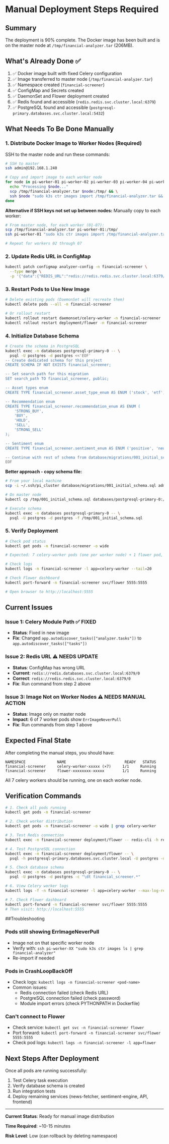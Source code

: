 # Manual Deployment Steps Required

## Summary

The deployment is 90% complete. The Docker image has been built and is on the master node at `/tmp/financial-analyzer.tar` (206MB).

## What's Already Done ✅

1. ✅ Docker image built with fixed Celery configuration
2. ✅ Image transferred to master node (`/tmp/financial-analyzer.tar`)
3. ✅ Namespace created (`financial-screener`)
4. ✅ ConfigMap and Secrets created
5. ✅ DaemonSet and Flower deployment created
6. ✅ Redis found and accessible (`redis.redis.svc.cluster.local:6379`)
7. ✅ PostgreSQL found and accessible (`postgresql-primary.databases.svc.cluster.local:5432`)

## What Needs To Be Done Manually

### 1. Distribute Docker Image to Worker Nodes (Required)

SSH to the master node and run these commands:

```bash
# SSH to master
ssh admin@192.168.1.240

# Copy and import image to each worker node
for node in pi-worker-01 pi-worker-02 pi-worker-03 pi-worker-04 pi-worker-05 pi-worker-06 pi-worker-07; do
  echo "Processing $node..."
  scp /tmp/financial-analyzer.tar $node:/tmp/ && \
  ssh $node "sudo k3s ctr images import /tmp/financial-analyzer.tar && sudo rm /tmp/financial-analyzer.tar"
done
```

**Alternative if SSH keys not set up between nodes:**
Manually copy to each worker:
```bash
# From master node, for each worker (01-07):
scp /tmp/financial-analyzer.tar pi-worker-01:/tmp/
ssh pi-worker-01 "sudo k3s ctr images import /tmp/financial-analyzer.tar"

# Repeat for workers 02 through 07
```

### 2. Update Redis URL in ConfigMap

```bash
kubectl patch configmap analyzer-config -n financial-screener \
  --type merge \
  -p '{"data":{"REDIS_URL":"redis://redis.redis.svc.cluster.local:6379/0"}}'
```

### 3. Restart Pods to Use New Image

```bash
# Delete existing pods (DaemonSet will recreate them)
kubectl delete pods --all -n financial-screener

# Or rollout restart
kubectl rollout restart daemonset/celery-worker -n financial-screener
kubectl rollout restart deployment/flower -n financial-screener
```

### 4. Initialize Database Schema

```bash
# Create the schema in PostgreSQL
kubectl exec -n databases postgresql-primary-0 -- \
  psql -U postgres -d postgres <<'EOF'
-- Create dedicated schema for this project
CREATE SCHEMA IF NOT EXISTS financial_screener;

-- Set search path for this migration
SET search_path TO financial_screener, public;

-- Asset types enum
CREATE TYPE financial_screener.asset_type_enum AS ENUM ('stock', 'etf', 'bond');

-- Recommendation enum
CREATE TYPE financial_screener.recommendation_enum AS ENUM (
    'STRONG_BUY',
    'BUY',
    'HOLD',
    'SELL',
    'STRONG_SELL'
);

-- Sentiment enum
CREATE TYPE financial_screener.sentiment_enum AS ENUM ('positive', 'neutral', 'negative');

-- Continue with rest of schema from database/migrations/001_initial_schema.sql...
EOF
```

**Better approach - copy schema file:**
```bash
# From your local machine
scp -i ~/.ssh/pi_cluster database/migrations/001_initial_schema.sql admin@192.168.1.240:/tmp/

# On master node
kubectl cp /tmp/001_initial_schema.sql databases/postgresql-primary-0:/tmp/

# Execute schema
kubectl exec -n databases postgresql-primary-0 -- \
  psql -U postgres -d postgres -f /tmp/001_initial_schema.sql
```

### 5. Verify Deployment

```bash
# Check pod status
kubectl get pods -n financial-screener -o wide

# Expected: 7 celery-worker pods (one per worker node) + 1 flower pod, all Running

# Check logs
kubectl logs -n financial-screener -l app=celery-worker --tail=20

# Check Flower dashboard
kubectl port-forward -n financial-screener svc/flower 5555:5555

# Open browser to http://localhost:5555
```

## Current Issues

### Issue 1: Celery Module Path ✅ FIXED
- **Status**: Fixed in new image
- **Fix**: Changed `app.autodiscover_tasks(["analyzer.tasks"])` to `app.autodiscover_tasks(["tasks"])`

### Issue 2: Redis URL ⚠️ NEEDS UPDATE
- **Status**: ConfigMap has wrong URL
- **Current**: `redis://redis.databases.svc.cluster.local:6379/0`
- **Correct**: `redis://redis.redis.svc.cluster.local:6379/0`
- **Fix**: Run command from step 2 above

### Issue 3: Image Not on Worker Nodes ⚠️ NEEDS MANUAL ACTION
- **Status**: Image only on master node
- **Impact**: 6 of 7 worker pods show `ErrImageNeverPull`
- **Fix**: Run commands from step 1 above

## Expected Final State

After completing the manual steps, you should have:

```
NAMESPACE              NAME                          READY   STATUS
financial-screener     celery-worker-xxxxx (×7)     1/1     Running
financial-screener     flower-xxxxxxxx-xxxxx        1/1     Running
```

All 7 celery workers should be running, one on each worker node.

## Verification Commands

```bash
# 1. Check all pods running
kubectl get pods -n financial-screener

# 2. Check worker distribution
kubectl get pods -n financial-screener -o wide | grep celery-worker

# 3. Test Redis connection
kubectl exec -n financial-screener deployment/flower -- redis-cli -h redis.redis.svc.cluster.local ping

# 4. Test PostgreSQL connection
kubectl exec -n financial-screener deployment/flower -- \
  psql -h postgresql-primary.databases.svc.cluster.local -U postgres -d postgres -c "SELECT 1"

# 5. Check database schema
kubectl exec -n databases postgresql-primary-0 -- \
  psql -U postgres -d postgres -c "\dt financial_screener.*"

# 6. View Celery worker logs
kubectl logs -f -n financial-screener -l app=celery-worker --max-log-requests=1

# 7. Check Flower dashboard
kubectl port-forward -n financial-screener svc/flower 5555:5555
# Then visit: http://localhost:5555
```

##Troubleshooting

### Pods still showing ErrImageNeverPull
- Image not on that specific worker node
- Verify with: `ssh pi-worker-XX "sudo k3s ctr images ls | grep financial-analyzer"`
- Re-import if needed

### Pods in CrashLoopBackOff
- Check logs: `kubectl logs -n financial-screener <pod-name>`
- Common issues:
  - Redis connection failed (check Redis URL)
  - PostgreSQL connection failed (check password)
  - Module import errors (check PYTHONPATH in Dockerfile)

### Can't connect to Flower
- Check service: `kubectl get svc -n financial-screener flower`
- Port forward: `kubectl port-forward -n financial-screener svc/flower 5555:5555`
- Check pod logs: `kubectl logs -n financial-screener -l app=flower`

## Next Steps After Deployment

Once all pods are running successfully:

1. Test Celery task execution
2. Verify database schema is created
3. Run integration tests
4. Deploy remaining services (news-fetcher, sentiment-engine, API, frontend)

---

**Current Status**: Ready for manual image distribution

**Time Required**: ~10-15 minutes

**Risk Level**: Low (can rollback by deleting namespace)
